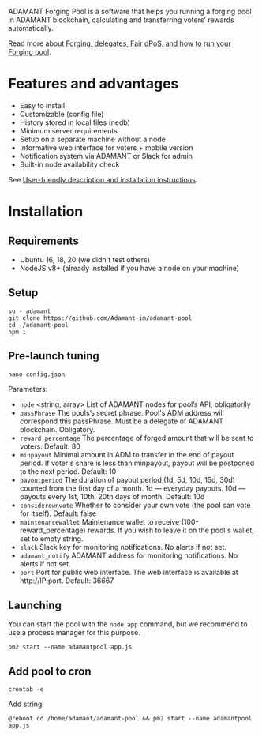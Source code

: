 
ADAMANT Forging Pool is a software that helps you running a forging pool in ADAMANT blockchain, calculating and transferring voters’ rewards automatically.

Read more about [Forging, delegates, Fair dPoS, and how to run your Forging pool](https://medium.com/adamant-im/earning-money-on-adm-forging-4c7b6eb15516).

# Features and advantages

* Easy to install
* Customizable (config file)
* History stored in local files (nedb)
* Minimum server requirements
* Setup on a separate machine without a node
* Informative web interface for voters + mobile version
* Notification system via ADAMANT or Slack for admin
* Built-in node availability check

See [User-friendly description and installation instructions](https://medium.com/adamant-im/create-your-own-adamant-forging-pool-a8574f5da43b).

# Installation

## Requirements

* Ubuntu 16, 18, 20 (we didn't test others)
* NodeJS v8+ (already installed if you have a node on your machine)

## Setup

```
su - adamant
git clone https://github.com/Adamant-im/adamant-pool
cd ./adamant-pool
npm i
```

## Pre-launch tuning

```
nano config.json
```

Parameters:

* `node` <string, array> List of ADAMANT nodes for pool’s API, obligatorily
* `passPhrase` <string> The pools’s secret phrase. Pool's ADM address will correspond this passPhrase. Must be a delegate of ADAMANT blockchain. Obligatory.
* `reward_percentage` <number> The percentage of forged amount that will be sent to voters. Default: 80
* `minpayout` <number> Minimal amount in ADM to transfer in the end of payout period. If voter's share is less than minpayout, payout will be postponed to the next period. Default: 10
* `payoutperiod` <string> The duration of payout period (1d, 5d, 10d, 15d, 30d) counted from the first day of a month. 1d — everyday payouts. 10d — payouts every 1st, 10th, 20th days of month. Default: 10d
* `considerownvote` <boolean> Whether to consider your own vote (the pool can vote for itself). Default: false
* `maintenancewallet` <string> Maintenance wallet to receive (100-reward_percentage) rewards. If you wish to leave it on the pool's wallet, set to empty string.
* `slack` <string> Slack key for monitoring notifications. No alerts if not set.
* `adamant_notify` <string> ADAMANT address for monitoring notifications. No alerts if not set.
* `port` <number> Port for public web interface. The web interface is available at http://IP:port. Default: 36667

## Launching

You can start the pool with the `node app` command, but we recommend to use a process manager for this purpose.

```
pm2 start --name adamantpool app.js 
```

## Add pool to cron

```
crontab -e
```

Add string:

```
@reboot cd /home/adamant/adamant-pool && pm2 start --name adamantpool app.js
```
